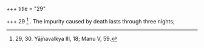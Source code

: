 +++
title = "29"

+++
29 [^11] . The impurity caused by death lasts through three nights;


[^11]:  29, 30. Yājñavalkya III, 18; Manu V, 59.

